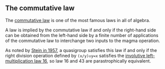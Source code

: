 ## The commutative law

The [commutative law](https://en.wikipedia.org/wiki/Commutative_property) is one of the most famous laws in all of algebra.

A law is implied by the commutative law if and only if the right-hand side can be obtained from the left-hand side by a finite number of applications of the commutative law to interchange two inputs to the magma operation.

As noted by [Stein in 1957](https://doi.org/10.1090/S0002-9947-1957-0094404-6), a quasigroup satisfies this law if and only if the right division operation defined by `(x/y)◇y=x` satisfies the [involutive left-multiplication law 16](https://teorth.github.io/equational_theories/implications/?16), so law 16 and 43 are parastrophically equivalent.
